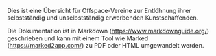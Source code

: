 Dies ist eine Übersicht für Offspace-Vereine zur Entlöhnung ihrer selbstständig und unselbstständig erwerbenden Kunstschaffenden.

Die Dokumentation ist in Markdown (https://www.markdownguide.org/) geschrieben und kann mit einem Tool wie Marked (https://marked2app.com/) zu PDF oder HTML umgewandelt werden.
